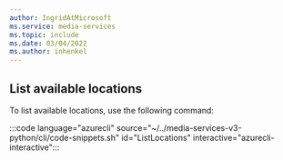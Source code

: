 ```yaml
---
author: IngridAtMicrosoft
ms.service: media-services 
ms.topic: include
ms.date: 03/04/2022
ms.author: inhenkel
---
```


<!-- ### List available locations -->

## List available locations

To list available locations, use the following command:

:::code language="azurecli" source="~/../media-services-v3-python/cli/code-snippets.sh" id="ListLocations" interactive="azurecli-interactive":::

